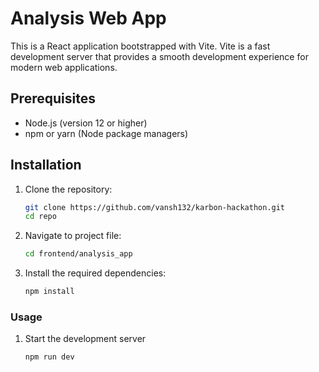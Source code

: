 # Analysis Web App

This is a React application bootstrapped with Vite. Vite is a fast development server that provides a smooth development experience for modern web applications.

## Prerequisites

- Node.js (version 12 or higher)
- npm or yarn (Node package managers)

## Installation

1. Clone the repository:

   ```bash
   git clone https://github.com/vansh132/karbon-hackathon.git
   cd repo
   ```

2. Navigate to project file:

   ```bash
   cd frontend/analysis_app
   ```

3. Install the required dependencies:

   ```bash
   npm install
   ```

### Usage

1. Start the development server

   ```bash
   npm run dev
   ```

